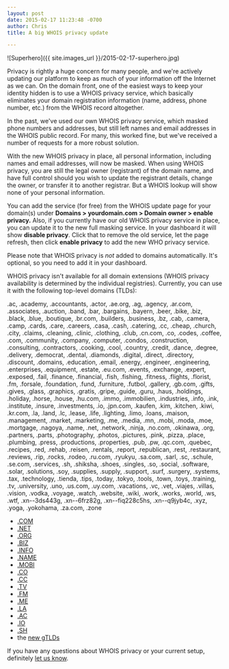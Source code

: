 ```yaml
---
layout: post
date: 2015-02-17 11:23:48 -0700
author: Chris
title: A big WHOIS privacy update

---
```


<!-- excerpt -->

![Superhero]({{ site.images_url }}/2015-02-17-superhero.jpg)

Privacy is rightly a huge concern for many people, and we're actively updating our platform to keep as much of your information off the Internet as we can. On the domain front, one of the easiest ways to keep your identity hidden is to use a WHOIS privacy service, which basically eliminates your domain registration information (name, address, phone number, etc.) from the WHOIS record altogether.

In the past, we've used our own WHOIS privacy service, which masked phone numbers and addresses, but still left names and email addresses in the WHOIS public record. For many, this worked fine, but we've received a number of requests for a more robust solution.

<!-- /excerpt -->

With the new WHOIS privacy in place, all personal information, including names and email addresses, will now be masked. When using WHOIS privacy, you are still the legal owner (registrant) of the domain name, and have full control should you wish to update the registrant details, change the owner, or transfer it to another registrar. But a WHOIS lookup will show none of your personal information.

You can add the service (for free) from the WHOIS update page for your domain(s) under **Domains > yourdomain.com > Domain owner > enable privacy.** Also, if you currently have our old WHOIS privacy service in place, you can update it to the new full masking service. In your dashboard it will show **disable privacy**. Click that to remove the old service, let the page refresh, then click **enable privacy** to add the new WHO privacy service.

Please note that WHOIS privacy is _not_ added to domains automatically. It's optional, so you need to add it in your dashboard.

WHOIS privacy isn't available for all domain extensions (WHOIS privacy availability is determined by the individual registries). Currently, you can use it with the following top-level domains (TLDs):

.ac, .academy, .accountants, .actor, .ae.org, .ag, .agency, .ar.com, .associates, .auction, .band, .bar, .bargains, .bayern, .beer, .bike, .biz, .black, .blue, .boutique, .br.com, .builders, .business, .bz, .cab, .camera, .camp, .cards, .care, .careers, .casa, .cash, .catering, .cc, .cheap, .church, .city, .claims, .cleaning, .clinic, .clothing, .club, .cn.com, .co, .codes, .coffee, .com, .community, .company, .computer, .condos, .construction, .consulting, .contractors, .cooking, .cool, .country, .credit, .dance, .degree, .delivery, .democrat, .dental, .diamonds, .digital, .direct, .directory, .discount, .domains, .education, .email, .energy, .engineer, .engineering, .enterprises, .equipment, .estate, .eu.com, .events, .exchange, .expert, .exposed, .fail, .finance, .financial, .fish, .fishing, .fitness, .flights, .florist, .fm, .forsale, .foundation, .fund, .furniture, .futbol, .gallery, .gb.com, .gifts, .gives, .glass, .graphics, .gratis, .gripe, .guide, .guru, .haus, .holdings, .holiday, .horse, .house, .hu.com, .immo, .immobilien, .industries, .info, .ink, .institute, .insure, .investments, .io, .jpn.com, .kaufen, .kim, .kitchen, .kiwi, .kr.com, .la, .land, .lc, .lease, .life, .lighting, .limo, .loans, .maison, .management, .market, .marketing, .me, .media, .mn, .mobi, .moda, .moe, .mortgage, .nagoya, .name, .net, .network, .ninja, .no.com, .okinawa, .org, .partners, .parts, .photography, .photos, .pictures, .pink, .pizza, .place, .plumbing, .press, .productions, .properties, .pub, .pw, .qc.com, .quebec, .recipes, .red, .rehab, .reisen, .rentals, .report, .republican, .rest, .restaurant, .reviews, .rip, .rocks, .rodeo, .ru.com, .ryukyu, .sa.com, .sarl, .sc, .schule, .se.com, .services, .sh, .shiksha, .shoes, .singles, .so, .social, .software, .solar, .solutions, .soy, .supplies, .supply, .support, .surf, .surgery, .systems, .tax, .technology, .tienda, .tips, .today, .tokyo, .tools, .town, .toys, .training, .tv, .university, .uno, .us.com, .uy.com, .vacations, .vc, .vet, .viajes, .villas, .vision, .vodka, .voyage, .watch, .website, .wiki, .work, .works, .world, .ws, .wtf, .xn--3ds443g, .xn--6frz82g, .xn--fiq228c5hs, .xn--q9jyb4c, .xyz, .yoga, .yokohama, .za.com, .zone

+ [.COM](http://iwantmyname.com/domains/com-domain-name-registration-for-commercial)
+ [.NET](http://iwantmyname.com/domains/com-domain-name-registration-for-commercial)
+ [.ORG](http://iwantmyname.com/domains/org-domain-name-registration-for-organisation)
+ [.BIZ](http://iwantmyname.com/domains/biz-domain-name-registration-for-business)
+ [.INFO](http://iwantmyname.com/domains/info-domain-name-registration-for-information)
+ [.NAME](http://iwantmyname.com/domains/name-domain-name-registration-for-names)
+ [.MOBI](http://iwantmyname.com/domains/mobi-domain-name-registration-for-mobile)
+ [.CO](https://iwantmyname.com/domains/co-colombian-domain-name-registration-for-colombia)
+ [.CC](http://iwantmyname.com/domains/cc-domain-name-registration-for-cocos-keeling-islands)
+ [.TV](http://iwantmyname.com/domains/tv-tuvaluan-domain-name-registration-for-tuvalu)
+ [.FM](http://iwantmyname.com/domains/fm-domain-name-registration-for-federated-states-of-micronesia)
+ [.ME](http://iwantmyname.com/domains/me-montenegrean-domain-name-registration-for-montenegro)
+ [.LA](https://iwantmyname.com/domains/la-lao-domain-name-registration-for-laos)
+ [.AC](https://iwantmyname.com/domains/ac-international-domain-name-registration-for-ascension-island)
+ [.IO](https://iwantmyname.com/domains/io-domain-name-registration-for-british-indian-ocean-territory)
+ [.SH](https://iwantmyname.com/domains/sh-domain-name-registration-for-saint-helena)
+ the [new gTLDs](https://iwantmyname.com/domains/new-gtld-domain-extensions)

If you have any questions about WHOIS privacy or your current setup, definitely [let us know](https://iwantmyname.com/support). 

